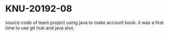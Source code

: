 # KNU-20192-08
source code of team project using java to make account book.
it was a first time to use git hub and java also.
